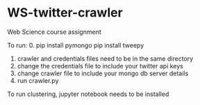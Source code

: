 # WS-twitter-crawler
Web Science course assignment

To run:
0. pip install pymongo
    pip install tweepy
1. crawler and credentials files need to be in the same directory
2. change the credentials file to include your twitter api keys
3. change crawler file to include your mongo db server details
4. run crawler.py

To run clustering, jupyter notebook needs to be installed
